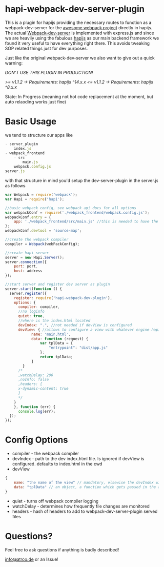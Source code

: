 hapi-webpack-dev-server-plugin
==============================

This is a plugin for hapijs providing the necessary routes to function as a webpack-dev-server for the [awesome webpack project](http://webpack.github.io/) directly in hapijs. The actual [Webpack-dev-server](https://github.com/webpack/webpack-dev-server) is implemented with express.js and since we are heavily using the fabulous [hapijs](http://hapijs.com/) as our main backend framework we found it very useful to have everything right there. This avoids tweaking SOP related things just for dev purposes.

Just like the original webpack-dev-server we also want to give out a quick warning: 

*DON'T USE THIS PLUGIN IN PRODUCTION!*

*>= v1.1.2 -> Requirements: hapijs ^14.x.x*
*<= v1.1.2 -> Requirements: hapijs ^8.x.x*

State: In Progress (meaning not hot code replacement at the moment, but auto relaoding works just fine)

Basic Usage
=====

we tend to structure our apps like
```javascript
- server_plugin
    index.js
- webpack_frontend
    - src
        main.js
    webpack.config.js
server.js
```

with that structure in mind you'd setup the dev-server-plugin in the server.js as follows

```javascript
var Webpack = require('webpack');
var Hapi = require('hapi');

//basic webpack config, see webpack api docs for all options
var webpackConf = require('./webpack_frontend/webpack.config.js');
webpackConf.entry = {
    app: './webpack_frontend/src/main.js' //this is needed to have the correct relative paths for the webpack compiler which now runs from the base dir rather than from webpack_frontend
};
webpackConf.devtool = 'source-map';

//create the webpack compiler
compiler = Webpack(webPackConfig);

//create hapi server
server = new Hapi.Server();
server.connection({
	port: port,
	host: address
});

//start server and register dev server as plugin
server.start(function () {
  server.register({
    register: require('hapi-webpack-dev-plugin'),
    options: {
      compiler: compiler,
      //no loginfo
      quiet: true,
      //where is the index.html located
      devIndex: ".", //not needed if devView is configured
      devView: { //allows to configure a view with whatever engine hapi has been configured to induce e.e. session information on startup
            name: 'main.html',
            data: function (request) {
                var tplData = {
                    "entrypoint": "dist/app.js"
                };
                return tplData;
            }
        }
      /*
      ,watchDelay: 200
      ,noInfo: false
      ,headers: {
      x-dynamic-content: true
      }
      */
    }
    }, function (err) {
      console.log(err);
  });
});

```

Config Options
==============

<ul>
	<li>compiler - the webpack compiler</li>
	<li>devIndex - path to the dev index.html file. Is ignored if devView is configured. defaults to index.html in the cwd</li>
	<li>devView</li>
</ul>

```javascript
{
	name: "the name of the view" // mandatory, elsewise the devIndex will be used
	data: "tplData" // an object, a function which gets passed in the request, or empty - data is supposed to determine tplData for the view
}
```

<ul>
	<li>
		quiet - turns off webpack compiler logging
	</li>
	<li>watchDelay - determines how frequently file changes are monitored</li>
	<li>headers - hash of headers to add to webpack-dev-server-plugin served files</li>
</ul>


Questions?
==============

Feel free to ask questions if anything is badly described!

info@atroo.de or an Issue!


